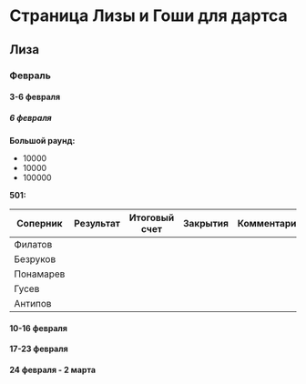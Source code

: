 # Страница Лизы и Гоши для дартса

## Лиза
### Февраль
#### 3-6 февраля
##### 6 февраля

**Большой раунд:**
 * 10000
 * 10000
 * 100000

**501:**

| Соперник | Результат | Итоговый счет | Закрытия | Комментарий |
|----------|-----------|---------------|----------|-------------|
|Филатов|           |               |          |             |
|Безруков|           |               |          |             |
|Понамарев|           |               |          |             |
|Гусев|           |               |          |             |
|Антипов|           |               |          |             |


#### 10-16 февраля
#### 17-23 февраля
#### 24 февраля - 2 марта
